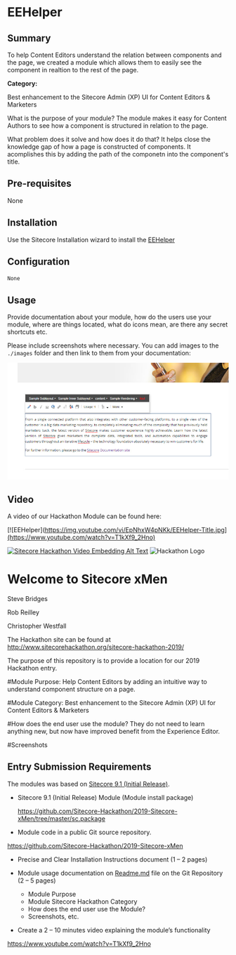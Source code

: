 # EEHelper

## Summary

To help Content Editors understand the relation between components and the page, we created a module which allows them to easily see the component in realtion to the rest of the page.

**Category:** 

Best enhancement to the Sitecore Admin (XP) UI for Content Editors & Marketers

What is the purpose of your module?
    The module makes it easy for Content Authors to see how a component is structured in relation to the page.
    
What problem does it solve and how does it do that?
    It helps close the knowledge gap of how a page is constructed of components.  It acomplishes this by adding the path of the componetn into the component's title.


## Pre-requisites

  None

## Installation

  Use the Sitecore Installation wizard to install the [EEHelper](#https://github.com/Sitecore-Hackathon/2019-Sitecore-xMen/tree/master/sc.package)

## Configuration

    None

## Usage

Provide documentation  about your module, how do the users use your module, where are things located, what do icons mean, are there any secret shortcuts etc.

Please include screenshots where necessary. You can add images to the `./images` folder and then link to them from your documentation:

![EEHelper](images/EEHelper-Sample.jpg)


## Video

A video of our Hackathon Module can be found here:

[![EEHelper](https://img.youtube.com/vi/EpNhxW4pNKk/EEHelper-Title.jpg](https://www.youtube.com/watch?v=T1kXf9_2Hno) 

[![Sitecore Hackathon Video Embedding Alt Text](https://img.youtube.com/vi/EpNhxW4pNKk/0.jpg)](https://www.youtube.com/watch?v=EpNhxW4pNKk)
![Hackathon Logo](documentation/images/hackathon.png?raw=true "Hackathon Logo")

# Welcome to Sitecore xMen

Steve Bridges

Rob Reilley

Christopher Westfall

The Hackathon site can be found at http://www.sitecorehackathon.org/sitecore-hackathon-2019/

The purpose of this repository is to provide a location for our 2019 Hackathon entry.

#Module Purpose:  Help Content Editors by adding an intuitive way to understand component structure on a page.

#Module Category:  Best enhancement to the Sitecore Admin (XP) UI for Content Editors & Marketers

#How does the end user use the module?  They do not need to learn anything new, but now have improved benefit from the Experience Editor.

#Screenshots

## Entry Submission Requirements 

The modules was based on [Sitecore 9.1 (Initial Release)](https://dev.sitecore.net/Downloads/Sitecore_Experience_Platform/91/Sitecore_Experience_Platform_91_Initial_Release.aspx).

- Sitecore 9.1 (Initial Release) Module (Module install package)
   
   https://github.com/Sitecore-Hackathon/2019-Sitecore-xMen/tree/master/sc.package

- Module code in a public Git source repository. 

https://github.com/Sitecore-Hackathon/2019-Sitecore-xMen


- Precise and Clear Installation Instructions document (1 – 2 pages)


- Module usage documentation on [Readme.md](documentation) file on the Git Repository (2 – 5 pages)
  - Module Purpose
  - Module Sitecore Hackathon Category
  - How does the end user use the Module?
  - Screenshots, etc.

- Create a 2 – 10 minutes video explaining the module’s functionality

https://www.youtube.com/watch?v=T1kXf9_2Hno
